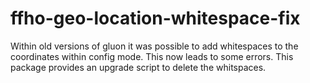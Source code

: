 ffho-geo-location-whitespace-fix
================================

Within old versions of gluon it was possible to add whitespaces to the
coordinates within config mode. This now leads to some errors. This package
provides an upgrade script to delete the whitspaces.

